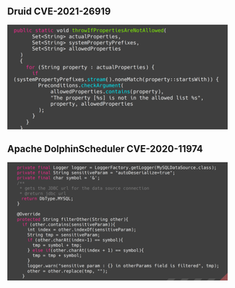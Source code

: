 ## Druid CVE-2021-26919

![image-20220808103934599](README/image-20220808103934599.png)

## Apache DolphinScheduler CVE-2020-11974

![image-20220808104001167](README/image-20220808104001167.png)
